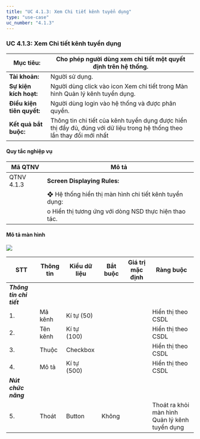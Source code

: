 ```yaml
---
title: "UC 4.1.3: Xem Chi tiết kênh tuyển dụng"
type: "use-case"
uc_number: "4.1.3"
---
```


### UC 4.1.3: Xem Chi tiết kênh tuyển dụng 

| **Mục tiêu:** | Cho phép người dùng xem chi tiết một quyết định trên hệ thống. |
| --- | --- |
| **Tài khoản:** | Người sử dụng. |
| **Sự kiện kích hoạt:** | Người dùng click vào icon Xem chi tiết trong Màn hình Quản lý kênh tuyển dụng. |
| **Điều kiện tiên quyết:** | Người dùng login vào hệ thống và được phân quyền. |
| **Kết quả bắt buộc:** | Thông tin chi tiết của kênh tuyển dụng được hiển thị đầy đủ, đúng với dữ liệu trong hệ thống theo lần thay đổi mới nhất |

####  Quy tắc nghiệp vụ

| **Mã QTNV** | **Mô tả** |
| --- | --- |
| QTNV 4.1.3 | **Screen Displaying Rules:** |
|  | ❖ Hệ thống hiển thị màn hình chi tiết kênh tuyển dụng: |
|  | o Hiển thị tương ứng với dòng NSD thực hiện thao tác. |

#### Mô tả màn hình

![](media/image37.png)

| **STT** | **Thông tin** | **Kiểu dữ liệu** | **Bắt buộc** | **Giá trị mặc định** | **Ràng buộc** |
| --- | --- | --- | --- | --- | --- |
| ***Thông tin chi tiết*** |  |  |  |  |  |
| 1\. | Mã kênh | Kí tự (50) |  |  | Hiển thị theo CSDL |
| 2\. | Tên kênh | Kí tự (100) |  |  | Hiển thị theo CSDL |
| 3\. | Thuộc | Checkbox |  |  | Hiển thị theo CSDL |
| 4\. | Mô tả | Kí tự (500) |  |  | Hiển thị theo CSDL |
| ***Nút chức năng*** |  |  |  |  |  |
| 5\. | Thoát | Button | Không |  | Thoát ra khỏi màn hình Quản lý kênh tuyển dụng |
